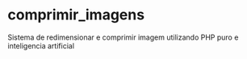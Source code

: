 # comprimir_imagens
Sistema de redimensionar e comprimir imagem utilizando PHP puro e inteligencia artificial
